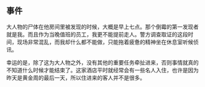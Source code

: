 ## 事件

大人物的尸体在他房间里被发现的时候，大概是早上七点。那个倒霉的第一发现者就是我。而且作为当晚值班的员工，我更不能提前走人。警方调查取证的这段时间，现场非常混乱，而我却什么都不能做，只能拖着疲惫的精神坐在休息室听候侦讯。

幸运的是，除了这为大人物之外，没有其他的重要任务牵扯进来，否则事情就真的不知道什么时候才能结束了。这家酒店平时就经常会有一些名人入住，也许是因为昨天是黄金周的最后一天，所以住进来的客人并不是很多。